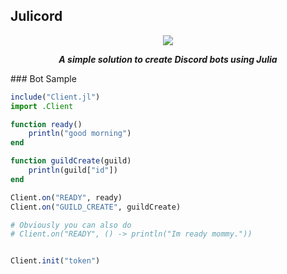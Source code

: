 ## Julicord
<div align="center">
        <p> <img src="https://i.imgur.com/thVPjJo.jpg"/> </p>
        <p><i><b>A simple solution to create Discord bots using Julia</b></i></p>
</div>
### Bot Sample

```julia
include("Client.jl")
import .Client

function ready()
    println("good morning")
end

function guildCreate(guild)
    println(guild["id"])
end

Client.on("READY", ready)
Client.on("GUILD_CREATE", guildCreate)

# Obviously you can also do
# Client.on("READY", () -> println("Im ready mommy."))


Client.init("token")
```
